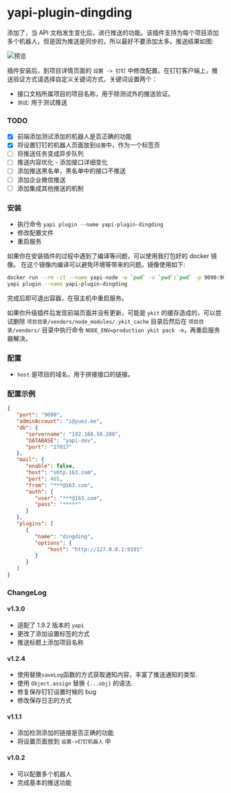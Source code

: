yapi-plugin-dingding
===

添加了，当 API 文档发生变化后，进行推送的功能。该插件支持为每个项目添加多个机器人，但是因为推送是同步的，所以最好不要添加太多。推送结果如图:

![预览](https://github.com/zgs225/yapi-plugin-dding/blob/master/assets/dding-result.png)

插件安装后，到项目详情页面的 `设置 -> 钉钉` 中修改配置。在钉钉客户端上，推送验证方式请选择自定义关键词方式，关键词设置两个：

* 接口文档所属项目的项目名称，用于除测试外的推送验证。
* `测试`: 用于测试推送

### TODO

* [x] 前端添加测试添加的机器人是否正确的功能
* [x] 将设置钉钉的机器人页面放到`设置`中，作为一个标签页
* [ ] 将推送任务变成异步队列
* [ ] 推送内容优化 - 添加接口详细变化
* [ ] 添加推送黑名单，黑名单中的接口不推送
* [ ] 添加企业微信推送
* [ ] 添加集成其他推送的机制

### 安装

* 执行命令 `yapi plugin --name yapi-plugin-dingding`
* 修改配置文件
* 重启服务

如果你在安装插件的过程中遇到了编译等问题，可以使用我打包好的 docker 镜像。
在这个镜像内编译可以避免环境等带来的问题。镜像使用如下:

``` bash
docker run --rm -it --name yapi-node -w `pwd` -v `pwd`:`pwd` -p 9090:9090 -p 4000:4000 yuezzzzzzzzzzz/yapi:1.5.1 bash
yapi plugin --name yapi-plugin-dingding
```

完成后即可退出容器，在宿主机中重启服务。

如果你升级插件后发现前端页面并没有更新，可能是 `ykit` 的缓存造成的，可以尝试删除
`项目目录/vendors/node_modules/.ykit_cache` 目录后然后在 `项目目录/vendors/`
目录中执行命令 `NODE_ENV=production ykit pack -m`，再重启服务器解决。

### 配置

* `host` 是项目的域名，用于拼接接口的链接。

### 配置示例

``` json
{
   "port": "9090",
   "adminAccount": "i@yuez.me",
   "db": {
      "servername": "192.168.50.208",
      "DATABASE": "yapi-dev",
      "port": "27017"
   },
   "mail": {
      "enable": false,
      "host": "smtp.163.com",
      "port": 465,
      "from": "***@163.com",
      "auth": {
         "user": "***@163.com",
         "pass": "*****"
      }
   },
   "plugins": [
      {
         "name": "dingding",
         "options": {
             "host": "http://127.0.0.1:9191"
         }
      }
   ]
}
```

### ChangeLog

#### v1.3.0

* 适配了 1.9.2 版本的 `yapi`
* 更改了添加设置标签的方式
* 推送标题上添加项目名称

#### v1.2.4

* 使用替换`saveLog`函数的方式获取通知内容，丰富了推送通知的类型.
* 使用 `Object.assign` 替换 `{...obj}` 的语法.
* 修复保存钉钉设置时候的 bug
* 修改保存日志的方式

#### v1.1.1

* 添加检测添加的链接是否正确的功能
* 将设置页面放到 `设置->钉钉机器人` 中

#### v1.0.2

* 可以配置多个机器人
* 完成基本的推送功能
